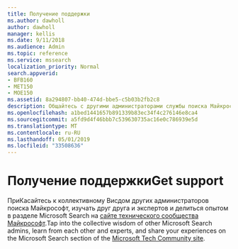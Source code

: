 ```yaml
---
title: Получение поддержки
ms.author: dawholl
author: dawholl
manager: kellis
ms.date: 9/11/2018
ms.audience: Admin
ms.topic: reference
ms.service: mssearch
localization_priority: Normal
search.appverid:
- BFB160
- MET150
- MOE150
ms.assetid: 8a294807-bb40-474d-bbe5-c5b03b2fb2c8
description: Общайтесь с другими администраторами службы поиска Майкрософт и экспертами в сообществе Tech
ms.openlocfilehash: a1bed1441657b891339b83ec34f4c276146e8ca4
ms.sourcegitcommit: a5fd9d4f46bbb7c539630735ac16e0c786939e5d
ms.translationtype: MT
ms.contentlocale: ru-RU
ms.lasthandoff: 05/01/2019
ms.locfileid: "33508636"
---
```

# <a name="get-support"></a><span data-ttu-id="dedf0-103">Получение поддержки</span><span class="sxs-lookup"><span data-stu-id="dedf0-103">Get support</span></span>

<span data-ttu-id="dedf0-104">ПриКасайтесь к коллективному Висдом других администраторов поиска Майкрософт, изучать друг друга и экспертов и делиться опытом в разделе Microsoft Search на [сайте технического сообщества Майкрософт](https://techcommunity.microsoft.com/t5/Microsoft-Search/ct-p/MicrosoftSearch).</span><span class="sxs-lookup"><span data-stu-id="dedf0-104">Tap into the collective wisdom of other Microsoft Search admins, learn from each other and experts, and share your experiences on the Microsoft Search section of the [Microsoft Tech Community site](https://techcommunity.microsoft.com/t5/Microsoft-Search/ct-p/MicrosoftSearch).</span></span>

  

